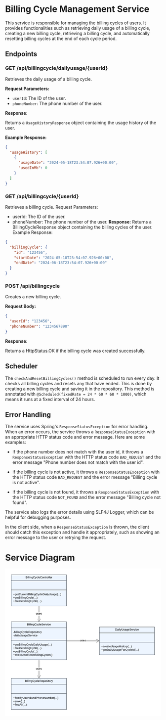 # Billing Cycle Management Service

This service is responsible for managing the billing cycles of users. It provides functionalities such as retrieving daily usage of a billing cycle, creating a new billing cycle, retrieving a billing cycle, and automatically resetting billing cycles at the end of each cycle period.

## Endpoints

### GET /api/billingcycle/dailyusage/{userId}

Retrieves the daily usage of a billing cycle.

**Request Parameters:**

- `userId`: The ID of the user.
- `phoneNumber`: The phone number of the user.

**Response:**

Returns a `UsageHistoryResponse` object containing the usage history of the user.

**Example Response:**

```json
{
  "usageHistory": [
    {
      "usageDate": "2024-05-18T23:54:07.926+00:00",
      "usedInMb": 0
    }
  ]
}
```
### GET /api/billingcycle/{userId}

Retrieves a billing cycle.  Request Parameters:  
 - userId: The ID of the user.
 - phoneNumber: The phone number of the user.
**Response:**
Returns a BillingCycleResponse object containing the billing cycles of the user.  Example Response:

```json
{
  "billingCycle": {
    "id": "123456",
    "startDate": "2024-05-18T23:54:07.926+00:00",
    "endDate": "2024-06-18T23:54:07.926+00:00"
  }
}
```
### POST /api/billingcycle

Creates a new billing cycle.

**Request Body:**

```json
{
  "userId": "123456",
  "phoneNumber": "1234567890"
}
```
**Response:**

Returns a HttpStatus.OK if the billing cycle was created successfully.

## Scheduler

The `checkAndResetBillingCycles()` method is scheduled to run every day. It checks all billing cycles and resets any that have ended. This is done by creating a new billing cycle and saving it in the repository. This method is annotated with `@Scheduled(fixedRate = 24 * 60 * 60 * 1000)`, which means it runs at a fixed interval of 24 hours.

## Error Handling

The service uses Spring's `ResponseStatusException` for error handling. When an error occurs, the service throws a `ResponseStatusException` with an appropriate HTTP status code and error message. Here are some examples:

- If the phone number does not match with the user id, it throws a `ResponseStatusException` with the HTTP status code `BAD_REQUEST` and the error message "Phone number does not match with the user id".

- If the billing cycle is not active, it throws a `ResponseStatusException` with the HTTP status code `BAD_REQUEST` and the error message "Billing cycle is not active".

- If the billing cycle is not found, it throws a `ResponseStatusException` with the HTTP status code `NOT_FOUND` and the error message "Billing cycle not found".

The service also logs the error details using SLF4J Logger, which can be helpful for debugging purposes.

In the client side, when a `ResponseStatusException` is thrown, the client should catch this exception and handle it appropriately, such as showing an error message to the user or retrying the request.

# Service Diagram

![Billing Cycle Diagram](images/billingcycle.png)
